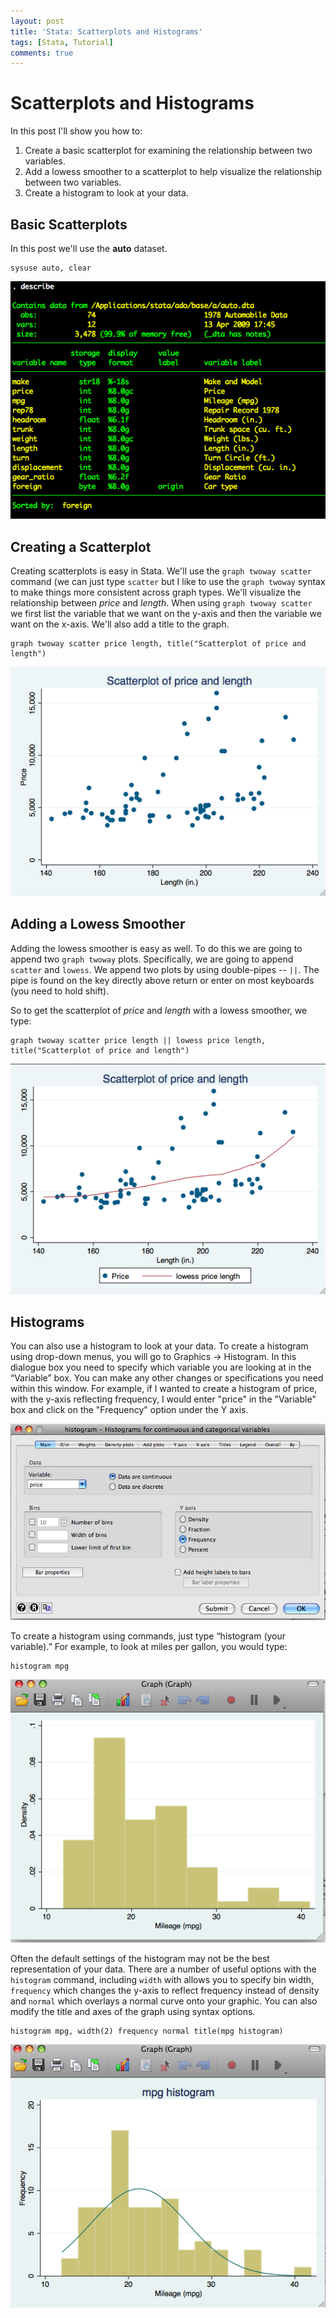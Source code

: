 ```yaml
---
layout: post
title: 'Stata: Scatterplots and Histograms'
tags: [Stata, Tutorial]
comments: true
---
```


# Scatterplots and Histograms
In this post I'll show you how to:

1. Create a basic scatterplot for examining the relationship between two variables.
2. Add a lowess smoother to a scatterplot to help visualize the relationship between two variables.
3. Create a histogram to look at your data.

## Basic Scatterplots

In this post we'll use the **auto** dataset.

	sysuse auto, clear

![autoscatter.jpg](/assets/autoscatter.jpg)

## Creating a Scatterplot 

Creating scatterplots is easy in Stata. We'll use the `graph twoway scatter` command (we can just type `scatter` but I like to use the `graph twoway` syntax to make things more consistent across graph types. We'll visualize the relationship between *price* and *length*. When using `graph twoway scatter` we first list the variable that we want on the y-axis and then the variable we want on the x-axis. We'll also add a title to the graph.

	graph twoway scatter price length, title("Scatterplot of price and length")

![scatter1.jpg](/assets/scatter1.jpg)

## Adding a Lowess Smoother

Adding the lowess smoother is easy as well. To do this we are going to append two `graph twoway` plots. Specifically, we are going to append `scatter` and `lowess`. We append two plots by using double-pipes -- `||`. The pipe is found on the key directly above return or enter on most keyboards (you need to hold shift).

So to get the scatterplot of *price* and *length* with a lowess smoother, we type:

	graph twoway scatter price length || lowess price length, title("Scatterplot of price and length")

![lowess1.jpg](/assets/lowess1.jpg)

## Histograms

You can also use a histogram to look at your data. To create a histogram using drop-down menus, you will go to Graphics -> Histogram. In this dialogue box you need to specify which variable you are looking at in the “Variable” box. You can make any other changes or specifications you need within this window. For example, if I wanted to create a histogram of price, with the y-axis reflecting frequency, I would enter "price" in the "Variable" box and click on the "Frequency" option under the Y axis.

![Picture-61.jpg](/assets/Picture-61.jpg)

To create a histogram using commands, just type “histogram (your variable).” For example, to look at miles per gallon, you would type:

	histogram mpg

![Picture-7.png](/assets/Picture-7.png)

Often the default settings of the histogram may not be the best representation of your data. There are a number of useful options with the `histogram` command, including `width` with allows you to specify bin width, `frequency` which changes the y-axis to reflect frequency instead of density and `normal` which overlays a normal curve onto your graphic. You can also modify the title and axes of the graph using syntax options.

	histogram mpg, width(2) frequency normal title(mpg histogram)

![Picture-11.png](/assets/Picture-11.png)